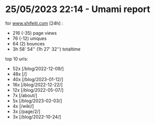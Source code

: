 # 25/05/2023 22:14 - Umami report
for www.shifeiti.com [24h] :

 - 216 (-35) page views
 - 76 (-12) uniques
 - 64 (2) bounces
 - 3h 58' 54'' (1h 27' 32'') totaltime


top 10 urls:
 - 52x [/blog/2022-12-09/]
 - 48x [/]
 - 40x [/blog/2023-01-12/]
 - 16x [/blog/2022-12-22/]
 - 12x [/blog/2022-05-07/]
 - 7x [/about/]
 - 5x [/blog/2023-02-03/]
 - 4x [/wiki/]
 - 3x [/page/2/]
 - 3x [/blog/2022-10-24/]


